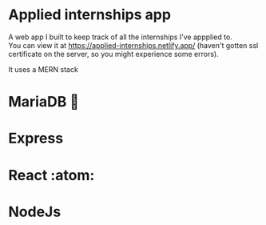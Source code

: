 # Applied internships app

A web app I built to keep track of all the internships I've appplied to.  
You can view it at https://applied-internships.netlify.app/ (haven't gotten ssl certificate on the server, so you might experience some errors).  

It uses a MERN stack

# MariaDB :dolphin:  
# Express   
# React :atom:  
# NodeJs
